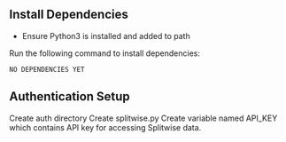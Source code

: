 ## Install Dependencies

- Ensure Python3 is installed and added to path

Run the following command to install dependencies:

`NO DEPENDENCIES YET`


## Authentication Setup

Create auth directory
Create splitwise.py
Create variable named API_KEY which contains API key for accessing Splitwise data.
